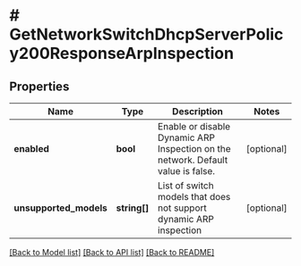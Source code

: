 # # GetNetworkSwitchDhcpServerPolicy200ResponseArpInspection

## Properties

Name | Type | Description | Notes
------------ | ------------- | ------------- | -------------
**enabled** | **bool** | Enable or disable Dynamic ARP Inspection on the network. Default value is false. | [optional]
**unsupported_models** | **string[]** | List of switch models that does not support dynamic ARP inspection | [optional]

[[Back to Model list]](../../README.md#models) [[Back to API list]](../../README.md#endpoints) [[Back to README]](../../README.md)
